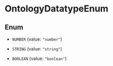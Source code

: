 

# OntologyDatatypeEnum

## Enum


* `NUMBER` (value: `"number"`)

* `STRING` (value: `"string"`)

* `BOOLEAN` (value: `"boolean"`)



